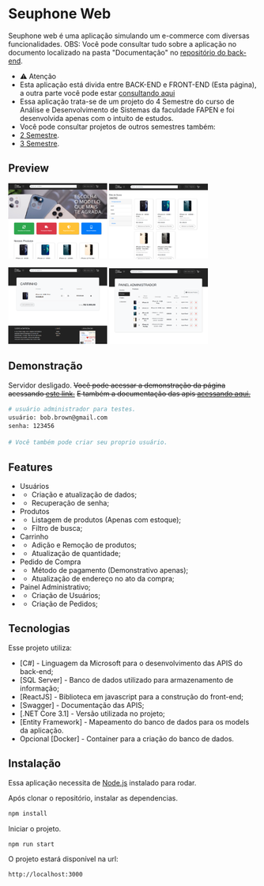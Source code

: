 # Seuphone Web
Seuphone web é uma aplicação simulando um e-commerce com diversas funcionalidades.
OBS: Você pode consultar tudo sobre a aplicação no documento localizado na pasta "Documentação" no [repositório do back-end](https://github.com/emersonmelomartins/seuphone-web-backend-api-csharp).

- ⚠️ Atenção
- Esta aplicação está divida entre BACK-END e FRONT-END (Esta página), a outra parte você pode estar [consultando aqui](https://github.com/emersonmelomartins/seuphone-web-backend-api-csharp)
- Essa aplicação trata-se de um projeto do 4 Semestre do curso de Análise e Desenvolvimento de Sistemas da faculdade FAPEN e foi desenvolvida apenas com o intuito de estudos.
- Você pode consultar projetos de outros semestres também:
- [2 Semestre](https://github.com/emersonmelomartins/fapen-seuphone).
- [3 Semestre](https://github.com/emersonmelomartins/fapen-seuphone-ionic).

##  Preview
<p align="left">
  <img src="./readme_assets/1.png" width=200 />
  <img src="./readme_assets/2.png" width=200  />
</p>
<p align="left">
  <img src="./readme_assets/3.png" width=200  />
  <img src="./readme_assets/4.png" width=200  />
</p>

## Demonstração
Servidor desligado.
~~Você pode acessar a demonstração da página acessando [este link.](https://emersonmelomartins.dev.br/)~~
~~E também a documentação das apis [acessando aqui.](http://api.emersonmelomartins.dev.br/index.html)~~

```sh
# usuário administrador para testes.
usuário: bob.brown@gmail.com
senha: 123456

# Você também pode criar seu proprio usuário.
```

## Features
- Usuários
- - Criação e atualização de dados;
- - Recuperação de senha;
- Produtos
- - Listagem de produtos (Apenas com estoque);
- - Filtro de busca;
- Carrinho
- - Adição e Remoção de produtos;
- - Atualização de quantidade;
- Pedido de Compra
- - Método de pagamento (Demonstrativo apenas);
- - Atualização de endereço no ato da compra;
- Painel Administrativo;
- - Criação de Usuários;
- - Criação de Pedidos;

## Tecnologias

Esse projeto utiliza:

- [C#] - Linguagem da Microsoft para o desenvolvimento das APIS do back-end;
- [SQL Server] - Banco de dados utilizado para armazenamento de informação;
- [ReactJS] - Biblioteca em javascript para a construção do front-end;
- [Swagger] - Documentação das APIS;
- [.NET Core 3.1] - Versão utilizada no projeto;
- [Entity Framework] - Mapeamento do banco de dados para os models da aplicação.
- Opcional [Docker] - Container para a criação do banco de dados.


## Instalação
Essa aplicação necessita de [Node.js](https://nodejs.org/) instalado para rodar.

Após clonar o repositório, instalar as dependencias.
```sh
npm install
```

Iniciar o projeto.
```sh
npm run start
```

O projeto estará disponível na url:
```sh
http://localhost:3000
```
